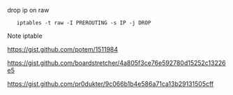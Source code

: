  drop ip on raw
  
       iptables -t raw -I PREROUTING -s IP -j DROP
  
  Note iptable 
  
  https://gist.github.com/potem/1511984
  
  https://gist.github.com/boardstretcher/4a805f3ce76e592780d15252c13226e5

  https://gist.github.com/pr0dukter/9c066b1b4e586a71ca13b29131505cff
